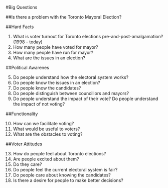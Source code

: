 #Big Questions 

##Is there a problem with the Toronto Mayoral Election? 


##Hard Facts
1. What is voter turnout for Toronto elections pre-and-post-amalgamation? (1998 - today)
2. How many people have voted for mayor? 
3. How many people have run for mayor? 
4. What are the issues in an election? 

##Political Awarenes 
 
 5. Do people understand how the electoral system works? 
 6. Do people know the issues in an election? 
 7. Do people know the candidates? 
 8. Do people distinguish between councillors and mayors? 
 9. Do people understand the impact of their vote? Do people understand the impact of not voting? 
 
##Functionality 

10. How can we facilitate voting? 
11. What would be useful to voters? 
12. What are the obstacles to voting? 


##Voter Attitudes

13. How do people feel about Toronto elections? 
14. Are people excited about them? 
15. Do they care? 
16. Do people feel the current electoral system is fair? 
17. Do people care about knowing the candidates? 
18. Is there a desire for people to make better decisions? 







